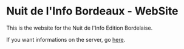 # Nuit de l'Info Bordeaux - WebSite

This is the website for the Nuit de l'Info Edition Bordelaise.

If you want informations on the server, go [here](server/README.md#server).
